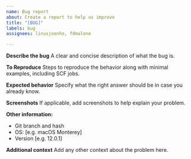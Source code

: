 ```yaml
---
name: Bug report
about: Create a report to help us improve
title: "[BUG]"
labels: bug
assignees: linusjoonho, fdmalone

---
```


**Describe the bug**
A clear and concise description of what the bug is.

**To Reproduce**
Steps to reproduce the behavior along with minimal examples, including SCF jobs.

**Expected behavior**
Specify what the right answer should be in case you already know.

**Screenshots**
If applicable, add screenshots to help explain your problem.

**Other information:**
 - Git branch and hash
 - OS: [e.g. macOS Monterey]
 - Version [e.g. 12.0.1]

**Additional context**
Add any other context about the problem here.
